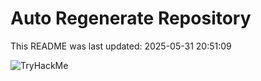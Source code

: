 # Auto Regenerate Repository

This README was last updated: 2025-05-31 20:51:09

 ![TryHackMe](https://tryhackme.com/badge/533634)